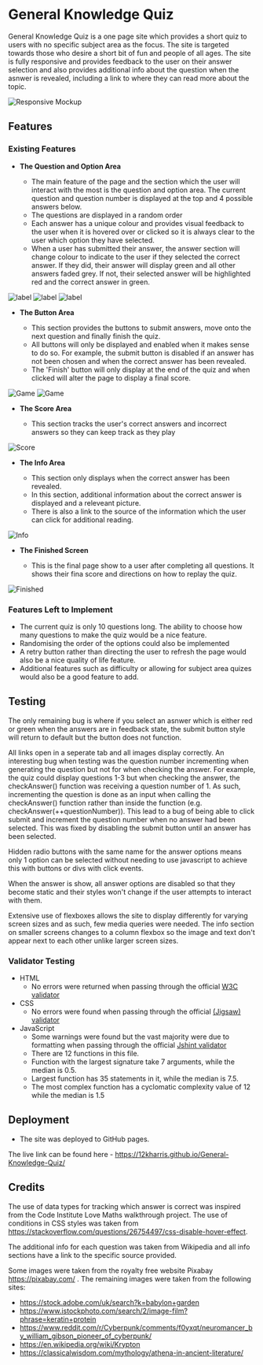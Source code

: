 # General Knowledge Quiz

General Knowledge Quiz is a one page site which provides a short quiz to users with no specific subject area as the focus. The site is targeted towards those who desire a short bit of fun and people of all ages. The site is fully responsive and provides feedback to the user on their answer selection and also provides additional info about the question when the asnwer is revealed, including a link to where they can read more about the topic.

![Responsive Mockup](https://github.com/12kharris/General-Knowledge-Quiz/blob/main/README-Images/GK%20responsive.png?raw=true)

## Features 

### Existing Features

- __The Question and Option Area__

  - The main feature of the page and the section which the user will interact with the most is the question and option area. The current question and question number is displayed at the top and 4 possible answers below. 
  - The questions are displayed in a random order
  - Each answer has a unique colour and provides visual feedback to the user when it is hovered over or clicked so it is always clear to the user which option they have selected. 
  - When a user has submitted their answer, the answer section will change colour to indicate to the user if they selected the correct answer. If they did, their answer will display green and all other answers faded grey. If not, their selected answer will be highlighted red and the correct answer in green.

![label](https://github.com/12kharris/General-Knowledge-Quiz/blob/123839a280e87b0ec9752d65e3780f8a4cdbc752/README-Images/GK%20Q%20Area.png?raw=true)
![label](https://github.com/12kharris/General-Knowledge-Quiz/blob/123839a280e87b0ec9752d65e3780f8a4cdbc752/README-Images/GK%20Q%20highlighted.png?raw=true)
![label](https://github.com/12kharris/General-Knowledge-Quiz/blob/123839a280e87b0ec9752d65e3780f8a4cdbc752/README-Images/GK%20feedback.png?raw=true)

- __The Button Area__

  - This section provides the buttons to submit answers, move onto the next question and finally finish the quiz.
  - All buttons will only be displayed and enabled when it makes sense to do so. For example, the submit button is disabled if an answer has not been chosen and when the correct answer has been revealed.
  - The 'Finish' button will only display at the end of the quiz and when clicked will alter the page to display a final score.

![Game](https://github.com/12kharris/General-Knowledge-Quiz/blob/123839a280e87b0ec9752d65e3780f8a4cdbc752/README-Images/GK%20buttons.png?raw=true)
![Game](https://github.com/12kharris/General-Knowledge-Quiz/blob/123839a280e87b0ec9752d65e3780f8a4cdbc752/README-Images/GK%20button%20finished.png?raw=true)

- __The Score Area__

  - This section tracks the user's correct answers and incorrect answers so they can keep track as they play

![Score](https://github.com/12kharris/General-Knowledge-Quiz/blob/123839a280e87b0ec9752d65e3780f8a4cdbc752/README-Images/GK%20score%20section.png?raw=true)

- __The Info Area__

  - This section only displays when the correct answer has been revealed. 
  - In this section, additional information about the correct answer is displayed and a releveant picture.
  - There is also a link to the source of the information which the user can click for additional reading. 

![Info](https://github.com/12kharris/General-Knowledge-Quiz/blob/123839a280e87b0ec9752d65e3780f8a4cdbc752/README-Images/GK%20Info%20Area.png?raw=true)

- __The Finished Screen__

  - This is the final page show to a user after completing all questions. It shows their fina score and directions on how to replay the quiz.

![Finished](https://github.com/12kharris/General-Knowledge-Quiz/blob/123839a280e87b0ec9752d65e3780f8a4cdbc752/README-Images/GK%20finished%20screen.png?raw=true)

### Features Left to Implement

- The current quiz is only 10 questions long. The ability to choose how many questions to make the quiz would be a nice feature.
- Randomising the order of the options could also be implemented
- A retry button rather than directing the user to refresh the page would also be a nice quality of life feature.
- Additional features such as difficulty or allowing for subject area quizes would also be a good feature to add.

## Testing 

The only remaining bug is where if you select an asnwer which is either red or green when the answers are in feedback state, the submit button style will return to default but the button does not function.

All links open in a seperate tab and all images display correctly. An interesting bug when testing was the question number incrementing when generating the question but not for when checking the answer. For example, the quiz could display questions 1-3 but when checking the answer, the checkAnswer() function was receiving a question number of 1. As such, incrementing the question is done as an input when calling the checkAnswer() function rather than inside the function (e.g. checkAnswer(++questionNumber)). This lead to a bug of being able to click submit and increment the question number when no answer had been selected. This was fixed by disabling the submit button until an answer has been selected.

Hidden radio buttons with the same name for the answer options means only 1 option can be selected without needing to use javascript to achieve this with buttons or divs with click events.

When the answer is show, all answer options are disabled so that they become static and their styles won't change if the user attempts to interact with them.

Extensive use of flexboxes allows the site to display differently for varying screen sizes and as such, few media queries were needed. The info section on smaller screens changes to a column flexbox so the image and text don't appear next to each other unlike larger screen sizes.


### Validator Testing 

- HTML
    - No errors were returned when passing through the official [W3C validator](https://validator.w3.org/nu/?doc=https%3A%2F%2F12kharris.github.io%2FGeneral-Knowledge-Quiz%2F)
- CSS
    - No errors were found when passing through the official [(Jigsaw) validator](https://jigsaw.w3.org/css-validator/validator?uri=https%3A%2F%2F12kharris.github.io%2FGeneral-Knowledge-Quiz%2F&profile=css3svg&usermedium=all&warning=1&vextwarning=&lang=en)
- JavaScript
    - Some warnings were found but the vast majority were due to formatting when passing through the official [Jshint validator](https://jshint.com/)
    - There are 12 functions in this file.
    - Function with the largest signature take 7 arguments, while the median is 0.5.
    - Largest function has 35 statements in it, while the median is 7.5.
    - The most complex function has a cyclomatic complexity value of 12 while the median is 1.5
 

## Deployment

- The site was deployed to GitHub pages.

The live link can be found here - https://12kharris.github.io/General-Knowledge-Quiz/


## Credits 

The use of data types for tracking which answer is correct was inspired from the Code Institute Love Maths walkthrough project. 
The use of conditions in CSS styles was taken from https://stackoverflow.com/questions/26754497/css-disable-hover-effect. 

The additional info for each question was taken from Wikipedia and all info sections have a link to the specific source provided.

Some images were taken from the royalty free website Pixabay https://pixabay.com/ . 
The remaining images were taken from the following sites:
- https://stock.adobe.com/uk/search?k=babylon+garden 
- https://www.istockphoto.com/search/2/image-film?phrase=keratin+protein 
- https://www.reddit.com/r/Cyberpunk/comments/f0yxqt/neuromancer_by_william_gibson_pioneer_of_cyberpunk/ 
- https://en.wikipedia.org/wiki/Krypton 
- https://classicalwisdom.com/mythology/athena-in-ancient-literature/ 




